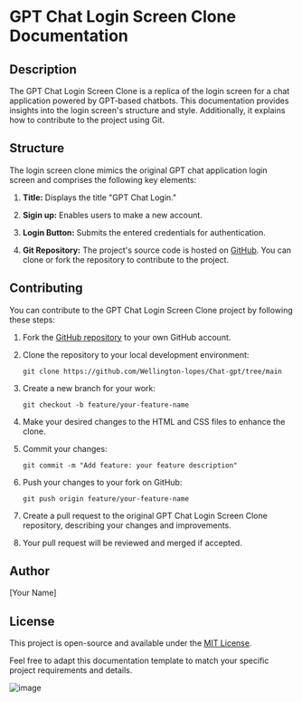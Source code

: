 # GPT Chat Login Screen Clone Documentation

## Description
The GPT Chat Login Screen Clone is a replica of the login screen for a chat application powered by GPT-based chatbots. This documentation provides insights into the login screen's structure and style. Additionally, it explains how to contribute to the project using Git.

## Structure
The login screen clone mimics the original GPT chat application login screen and comprises the following key elements:

1. **Title:** Displays the title "GPT Chat Login."

2. **Sigin up:** Enables users to make a new account.

3. **Login Button:** Submits the entered credentials for authentication.

4. **Git Repository:** The project's source code is hosted on [GitHub](https://github.com/Wellington-lopes/Chat-gpt/tree/main). You can clone or fork the repository to contribute to the project.

## Contributing
You can contribute to the GPT Chat Login Screen Clone project by following these steps:

1. Fork the [GitHub repository](https://github.com/yourusername/gpt-chat-login-clone) to your own GitHub account.

2. Clone the repository to your local development environment:
   ```
   git clone https://github.com/Wellington-lopes/Chat-gpt/tree/main
   ```

3. Create a new branch for your work:
   ```
   git checkout -b feature/your-feature-name
   ```

4. Make your desired changes to the HTML and CSS files to enhance the clone.

5. Commit your changes:
   ```
   git commit -m "Add feature: your feature description"
   ```

6. Push your changes to your fork on GitHub:
   ```
   git push origin feature/your-feature-name
   ```

7. Create a pull request to the original GPT Chat Login Screen Clone repository, describing your changes and improvements.

8. Your pull request will be reviewed and merged if accepted.

## Author
[Your Name]

## License
This project is open-source and available under the [MIT License](LICENSE.md).

Feel free to adapt this documentation template to match your specific project requirements and details.

![image](https://github.com/Wellington-lopes/Chat-gpt/assets/67521652/76488077-02c7-4a76-8800-2d5198d81a45)
